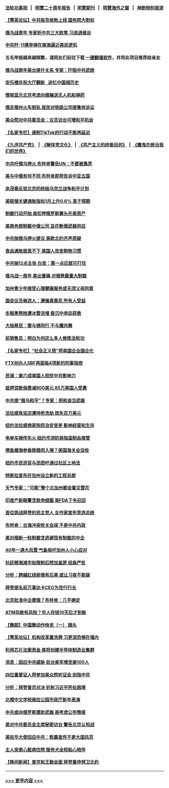 #### [法轮功真相](https://github.com/gfw-breaker/truth/blob/master/README.md?t=0) &nbsp;&nbsp;|&nbsp;&nbsp; [明慧二十周年报告](https://github.com/gfw-breaker/mh-reports/blob/master/README.md?t=0) &nbsp;&nbsp;|&nbsp;&nbsp;[明慧期刊](https://github.com/gfw-breaker/mh-qikan) &nbsp;&nbsp;|&nbsp;&nbsp; [明慧海外之窗](https://github.com/gfw-breaker/mh-news/blob/master/README.md?t=0) &nbsp;&nbsp;|&nbsp;&nbsp; [神韵特别报道](https://github.com/gfw-breaker/mh-news/blob/master/shenyun.md?t=0)
#### [【菁英论坛】中共版克格勃上线 国务院大削权](../pages/nsc412/n13937600.md?t=02250943) 
#### [俄乌战周年 专家析中共三大败笔 习进退维谷](../pages/nsc412/n13936661.md?t=02250943) 
#### [中共歼-11携导弹在南海逼近美巡逻机](../pages/nsc412/n13937641.md?t=02250943) 
#### 五毛举报越来越频繁，请网友们前往下载 [一键翻墙软件](https://github.com/gfw-breaker/ssr-accounts)，并将此项目推荐给亲友
#### [俄乌战周年美台提升关系 专家：吓阻中共武统](../pages/nsc412/n13937472.md?t=02250943) 
#### [安乐楼庆祝大厅翻新   追忆中国城历史](../pages/nsc412/n13937618.md?t=02250943) 
#### [情报显示北京考虑向俄输送无人机和弹药](../pages/nsc412/n13937615.md?t=02250943) 
#### [俄亥俄州火车脱轨 居民对铁路公司提集体诉讼](../pages/nsc412/n13937561.md?t=02250943) 
#### [美众院对中共委员会：议员访台可增和平机会](../pages/nsc412/n13937487.md?t=02250943) 
#### [【名家专栏】遏制TikTok的行动不能再延迟](../pages/nsc412/n13936541.md?t=02250943) 
#### [《九评共产党》](https://github.com/begood0513/9ping.md/blob/master/README.md) &nbsp;|&nbsp; [《解体党文化》](../../../../jtdwh.md/blob/master/README.md)  &nbsp;|&nbsp; [《共产主义的终极目的》](../../../../gczydzjmd.md/blob/master/README.md) &nbsp;|&nbsp; [《魔鬼在统治我们的世界》](../../../../mgztzwmdsj.md/blob/master/README.md) 
#### [中共吁俄乌停火 布林肯警告UN：不要被愚弄](../pages/nsc412/n13937566.md?t=02250943) 
#### [美与中俄有何不同 布林肯即将告诉中亚五国](../pages/nsc412/n13937564.md?t=02250943) 
#### [余茂春反驳北京的终结乌克兰战争和平计划](../pages/nsc412/n13937562.md?t=02250943) 
#### [美联储关键通胀指标1月上升0.6% 高于预期](../pages/nsc412/n13937502.md?t=02250943) 
#### [制裁行动开始 美扣押俄罗斯寡头在美资产](../pages/nsc412/n13937543.md?t=02250943) 
#### [美商务部制裁中俄公司 旨在断俄武器供应](../pages/nsc412/n13937503.md?t=02250943) 
#### [中共抛俄乌停火提议 美欧北约齐声质疑](../pages/nsc412/n13937512.md?t=02250943) 
#### [食品通胀居高不下 美国人改变购物习惯](../pages/nsc412/n13937225.md?t=02250943) 
#### [中共抛12点主张 白宫：第一点后就可打住](../pages/nsc412/n13937465.md?t=02250943) 
#### [俄乌战一周年 美出重锤 对俄祭最重大制裁](../pages/nsc412/n13937462.md?t=02250943) 
#### [加州青少年接受心理健康服务或无须父母同意](../pages/nsc412/n13937494.md?t=02250943) 
#### [国会议员候选人：遵循真善忍 所有人受益](../pages/nsc412/n13936604.md?t=02250943) 
#### [冬眠黑熊险遭冰雪活埋 昏沉中幸运获救](../pages/nsc412/n13937139.md?t=02250943) 
#### [大陆移民：要与佛同行 不与魔共舞](../pages/nsc412/n13935953.md?t=02250943) 
#### [前销售员：明白为何这么多人修炼法轮功](../pages/nsc412/n13936018.md?t=02250943) 
#### [【名家专栏】“社会正义债”将美国企业国企化](../pages/nsc412/n13937313.md?t=02250943) 
#### [FTX创办人SBF再面临4项新的刑事指控](../pages/nsc412/n13937263.md?t=02250943) 
#### [民调：逾六成美国人担忧中共影响力](../pages/nsc412/n13937091.md?t=02250943) 
#### [抵押贷款保费减800美元 85万美国人受惠](../pages/nsc412/n13936952.md?t=02250943) 
#### [中共提“俄乌和平”？专家：把和谈当武器](../pages/nsc412/n13935842.md?t=02250943) 
#### [法拉盛珠宝店遭持枪洗劫 损失百万美元](../pages/nsc412/n13937018.md?t=02250943) 
#### [纽约法拉盛商家抱怨治安变差 影响经营和生存](../pages/nsc412/n13936973.md?t=02250943) 
#### [电单车频传失火 纽约市消防局指滥制品难管](../pages/nsc412/n13936970.md?t=02250943) 
#### [携鱼翅海参香肠腊肉入境？美国海关全没收](../pages/nsc412/n13936996.md?t=02250943) 
#### [纽约市民选官与民团吁通过社区土地法](../pages/nsc412/n13937011.md?t=02250943) 
#### [特斯拉宣布在加州设立新的工程总部](../pages/nsc412/n13937054.md?t=02250943) 
#### [天气专家：“可能”整个北加州都会看见雪花](../pages/nsc412/n13937045.md?t=02250943) 
#### [印度产新眼膏含致命细菌 美FDA下令召回](../pages/nsc412/n13936832.md?t=02250943) 
#### [首位挑战拜登的民主党人 女作家宣布竞选总统](../pages/nsc412/n13936814.md?t=02250943) 
#### [布林肯：台海冲突攸关全球 不是中共内政](../pages/nsc412/n13936846.md?t=02250943) 
#### [美对俄新一轮制裁含逃避现有制裁的中企](../pages/nsc412/n13936744.md?t=02250943) 
#### [40年一遇大风雪 气象局吁加州人小心应对](../pages/nsc412/n13936864.md?t=02250943) 
#### [杭廷顿海滩市拟限制后院加盖房 纽森严批](../pages/nsc412/n13936839.md?t=02250943) 
#### [分析：跨越红线挺俄有后果 或让习夜不能寐](../pages/nsc412/n13936696.md?t=02250943) 
#### [拜登提名前万事达卡CEO为世行行长](../pages/nsc412/n13936749.md?t=02250943) 
#### [北京批准中企援俄？布林肯：几乎确定](../pages/nsc412/n13936809.md?t=02250943) 
#### [ATM存款有风险？华人存钱10天后才到账](../pages/nsc412/n13936784.md?t=02250943) 
#### [【舞蹈】中国舞动作快览（一） 跟头](../pages/nsc412/n13936719.md?t=02250943) 
#### [【菁英论坛】机构改革重洗牌 习更深恐惧在墙内](../pages/nsc412/n13936676.md?t=02250943) 
#### [利用芯片法案资金 美将创建半导体制造业集群](../pages/nsc412/n13936639.md?t=02250943) 
#### [消息：因应中共威胁 驻台美军增至逾100人](../pages/nsc412/n13936714.md?t=02250943) 
#### [四位重要证人将参加美众院听证会 剑指中共](../pages/nsc412/n13936681.md?t=02250943) 
#### [分析：拜登普京对决 折射习近平所处困境](../pages/nsc412/n13936667.md?t=02250943) 
#### [北橙中文学校维拉公园市政厅新年表演](../pages/nsc412/n13936751.md?t=02250943) 
#### [中共或向俄罗斯援助武器 美考虑公布情报](../pages/nsc412/n13936461.md?t=02250943) 
#### [美对中共委员会主席秘密访台 警告北京认知战](../pages/nsc412/n13936632.md?t=02250943) 
#### [美驻华大使回应中共：粗暴宣传不是大国风范](../pages/nsc412/n13936664.md?t=02250943) 
#### [主人突患心脏病住院 服务犬全程贴心陪伴](../pages/nsc412/n13936332.md?t=02250943) 
#### [【晚间新闻】普京和王毅会面 拜登重申捍卫北约](../pages/nsc412/n13936355.md?t=02250943) 

----
#### [ >>> 更早内容 <<< ](../indexes/nsc412-earlier.md)
